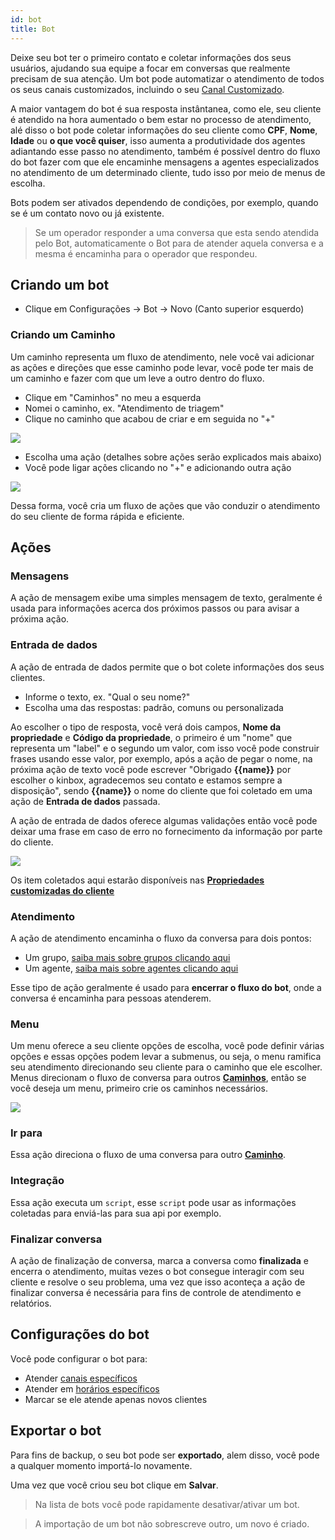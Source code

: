 ```yaml
---
id: bot
title: Bot
---
```


Deixe seu bot ter o primeiro contato e coletar informações dos seus usuários, ajudando sua equipe a focar em conversas que realmente precisam de sua atenção. Um bot pode automatizar o atendimento de todos os seus canais customizados, incluindo o seu [Canal Customizado](/docs/guides/add-channel-custom).

A maior vantagem do bot é sua resposta instântanea, como ele, seu cliente é atendido na hora aumentado o bem estar no processo de atendimento, alé disso o bot pode coletar informações do seu cliente como **CPF**, **Nome**, **Idade** ou **o que você quiser**, isso aumenta a produtividade dos agentes adiantando esse passo no atendimento, também é possível dentro do fluxo do bot fazer com que ele encaminhe mensagens a agentes especializados no atendimento de um determinado cliente, tudo isso por meio de menus de escolha.
<!-- ![](../../img/plugin/add-plugin.PNG) -->

Bots podem ser ativados dependendo de condições, por exemplo, quando se é um contato novo ou já existente.

>Se um operador responder a uma conversa que esta sendo atendida pelo Bot, automaticamente o Bot para de atender aquela conversa e a mesma é encaminha para o operador que respondeu.

## Criando um bot

- Clique em Configurações -> Bot -> Novo (Canto superior esquerdo)

### Criando um Caminho
Um caminho representa um fluxo de atendimento, nele você vai adicionar as ações e direções que esse caminho pode levar, você pode ter mais de um caminho e fazer com que um leve a outro dentro do fluxo.

- Clique em "Caminhos" no meu a esquerda
- Nomei o caminho, ex. "Atendimento de triagem"
- Clique no caminho que acabou de criar e em seguida no "+"

![](../../img/bot/actions.png)

- Escolha uma ação (detalhes sobre ações serão explicados mais abaixo)
- Você pode ligar ações clicando no "+" e adicionando outra ação

![](../../img/bot/actions_link.png)

Dessa forma, você cria um fluxo de ações que vão conduzir o atendimento do seu cliente de forma rápida e eficiente.

## Ações

### Mensagens
A ação de mensagem exibe uma simples mensagem de texto, geralmente é usada para informações acerca dos próximos passos ou para avisar a próxima ação.

### Entrada de dados
A ação de entrada de dados permite que o bot colete informações dos seus clientes.
- Informe o texto, ex. "Qual o seu nome?"
- Escolha uma das respostas: padrão, comuns ou personalizada
    
Ao escolher o tipo de resposta, você verá dois campos, **Nome da propriedade** e **Código da propriedade**, o primeiro é um "nome" que representa um "label" e o segundo um valor, com isso você pode construir frases usando esse valor, por exemplo, após a ação de pegar o nome, na próxima ação de texto você pode escrever "Obrigado **{{name}}** por escolher o kinbox, agradecemos seu contato e estamos sempre a disposição", sendo **{{name}}** o nome do cliente que foi coletado em uma ação de **Entrada de dados** passada.

A ação de entrada de dados oferece algumas validações então você pode deixar uma frase em caso de erro no fornecimento da informação por parte do cliente.

![](../../img/bot/actions_input.png)

Os item coletados aqui estarão disponíveis nas **[Propriedades customizadas do cliente](/docs/guides/custom-props)**

### Atendimento
A ação de atendimento encaminha o fluxo da conversa para dois pontos:
- Um grupo, [saiba mais sobre grupos clicando aqui](/docs/guides/groups)
- Um agente, [saiba mais sobre agentes clicando aqui](/docs/guides/agents)

Esse tipo de ação geralmente é usado para **encerrar o fluxo do bot**, onde a conversa é encaminha para pessoas atenderem.

### Menu
Um menu oferece a seu cliente opções de escolha, você pode definir várias opções e essas opções podem levar a submenus, ou seja, o menu ramifica seu atendimento direcionando seu cliente para o caminho que ele escolher. Menus direcionam o fluxo de conversa para outros **[Caminhos](/docs/guides/bot#criando-um-caminho)**, então se você deseja um menu, primeiro crie os caminhos necessários.

![](../../img/bot/actions_menu.png)

### Ir para
Essa ação direciona o fluxo de uma conversa para outro **[Caminho](/docs/guides/bot#criando-um-caminho)**.

### Integração
Essa ação executa um `script`, esse `script` pode usar as informações coletadas para enviá-las para sua api por exemplo.

### Finalizar conversa
A ação de finalização de conversa, marca a conversa como **finalizada** e encerra o atendimento, muitas vezes o bot consegue interagir com seu cliente e resolve o seu problema, uma vez que isso aconteça a ação de finalizar conversa é necessária para fins de controle de atendimento e relatórios.

## Configurações do bot
Você pode configurar o bot para:
- Atender [canais específicos](/docs/into/geting-started-channels)
- Atender em [horários específicos](/docs/guides/business-hours)
- Marcar se ele atende apenas novos clientes

## Exportar o bot
Para fins de backup, o seu bot pode ser **exportado**, alem disso, você pode a qualquer momento importá-lo novamente.

Uma vez que você criou seu bot clique em **Salvar**.
>Na lista de bots você pode rapidamente desativar/ativar um bot.

>A importação de um bot não sobrescreve outro, um novo é criado.